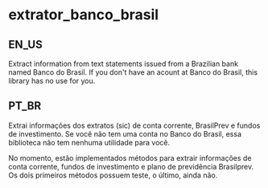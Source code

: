 # extrator_banco_brasil
## EN_US
Extract information from text statements issued from a Brazilian bank named Banco do Brasil. If you don't have an acount at Banco do Brasil, this library has no use for you.

## PT_BR
Extrai informações dos extratos (sic) de conta corrente, BrasilPrev e fundos de investimento. Se você não tem uma conta no Banco do Brasil, essa biblioteca não tem nenhuma utilidade para você.

No momento, estão implementados métodos para extrair informações de conta corrente, fundos de investimento e plano de previdência Brasilprev. Os dois primeiros métodos possuem teste, o último, ainda não.
